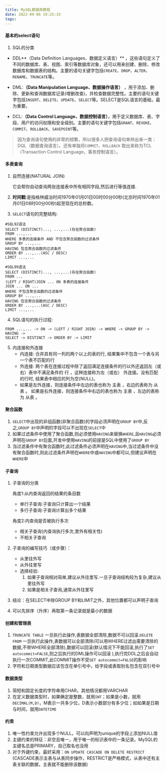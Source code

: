 ```yaml
---
title: MySQL数据库教程
date: 2022-09-06 19:25:33
tags:
---
```


#### 基本的select语句

1. SQL的分类

- DDL**（Data Definition Languages、数据定义语言）** ，这些语句定义了不同的数据库、表、视图、索引等数据库对象，还可以用来创建、删除、修改数据库和数据表的结构。主要的语句关键字包括`CREATE`、`DROP`、`ALTER`、`RENAME`、`TRUNCATE`等。

- DML:**（Data Manipulation Language、数据操作语言）** ，用于添加、删除、更新和查询数据库记录(增删改查)，并检查数据完整性。主要的语句关键字包括`INSERT`、`DELETE`、`UPDATE`、`SELECT`等。SELECT是SQL语言的基础，最为重要。

- DCL:**（Data Control Language、数据控制语言）**，用于定义数据库、表、字段、用户的访问权限和安全级别。主要的语句关键字包括`GRANT`、`REVOKE`、`COMMIT`、`ROLLBACK`、`SAVEPOINT`等。

> 因为查询语句使用的非常的频繁，所以很多人把查询语句单拎出来一类：DQL（数据查询语言）。还有单独将`COMMIT`、`ROLLBACK` 取出来称为TCL （Transaction Control Language，事务控制语言）。

<!--more-->

#### 多表查询

1. 自然连接(NATURAL JOIN)

   它会帮你自动查询两张连接表中所有相同字段,然后进行等值连接.

2. **时间戳**:是指格林威治时间1970年01月01日00时00分00秒(北京时间1970年01月01日08时00分00秒)起至现在的总秒数。

3. `SELECT`语句的完整结构:

```mysql
#SQL92语法
SELECT (DISTINCT)..., ...,...(存在聚合函数)
FROM ...,...
WHERE 多表的连接条件 AND 不包含聚合函数的过滤条件
GROUP BY ...,...
HAVING 包含聚合函数的过滤条件
ORDER BY ...,...(ASC / DESC)
LIMIT ...,...
```

```mysql
#SQL99语法
SELECT (DISTINCT)..., ...,...(存在聚合函数)
FROM ... 
(LEFT / RIGHT)JOIN ... ON 多表的连接条件
JOIN ... ON ...
WHERE 不包含聚合函数的过滤条件
GROUP BY ...,...
HAVING 包含聚合函数的过滤条件
ORDER BY ...,...(ASC / DESC)
LIMIT ...,...
```

4. SQL语句的执行过程:

``` mysql
FROM ...,... -> ON -> (LEFT / RIGHT JOIN) -> WHERE -> GROUP BY -> HAVING -> 
SELECT -> DISTINCT -> ORDER BY -> LIMIT
```

5. 内连接和外连接
   - 内连接: 合并具有同一列的两个以上的表的行, 结果集中不包含一个表与另一个表不匹配的行 
   - 外连接: 两个表在连接过程中除了返回满足连接条件的行以外还返回左（或右）表中不满足条件的 行 ，这种连接称为左（或右） 外连接。没有匹配的行时, 结果表中相应的列为空(NULL)。 
   - 如果是左外连接，则连接条件中左边的表也称为 主表 ，右边的表称为 从表 。 如果是右外连接，则连接条件中右边的表也称为 主表 ，左边的表称为 从表 。

#### 聚合函数

1. `SELECT`中出现的非组函数(非聚合函数)的字段必须声明在`GROUP BY`中,反之,`GROUP BY`中声明的字段可以不出现在`SELECT`中
1. 如果过滤条件中使用了聚合函数,则必须使用`HAVING`来替换`WHERE`,且`HAVING`必须声明在`GROUP BY`后面,开发中使用`HAVING`的前提是SQL中使用了`GROUP BY`
1. 当过滤条件中有聚合函数时,此过滤条件必须声明在`HAVING`中,当过滤条件中没有聚合函数时,则此过滤条件声明在`WHERE`中或`HAVING`中都可以,但建议声明在`WHERE`中

#### 子查询

1. 子查询的分类

   角度1:从内查询返回的结果的条目数

   - 单行子查询:子查询只计算出一个结果
   - 多行子查询:子查询计算出多个结果

   角度2:内查询是否被执行多次

   - 相关子查询(内查询执行多次,里外有相关性)
   - 不相关子查询

2. 子查询的编写技巧（或步骤）：

   - 从里往外写
   - 从外往里写
   - 选择经验:
     1. 如果子查询相对简单,建议从外往里写.一旦子查询结构较为复杂,建议从里往外写
     2. 如果是相关子查询,通常从外往里写

3. 结论：在SELECT中除GROUP BY和LIMIT之外，其他位置都可以声明子查询

4. 可以先排序（升序）再取第一条记录就是最小的数据

#### 创建和管理表

1. `TRUNCATE TABLE` 一旦执行此操作,表数据全部清除,数据不可以回滚.`DELETE FROM` 一旦执行此操作,表数据可以全部清除(可以用WHERE过滤出需要清除的数据,不带WHERE全部清除),数据可以回滚(默认情况下不能回滚,执行了`SET autocommit=FALSE`,则之后执行的DML操作可以回滚 ),执行完DDL之后会自动执行一次COMMIT,此COMMIT操作不受`SET autocommit=FALSE`的影响
1. 字符和日期类型数据应该包含在单引号中，给字段或表取别名包含在双引号中

#### 数据类型

1. 简短和固定长度的字符串用CHAR，其他情况都用VARCHAR
2. 在定义数据类型时，如果确定是整数，就用`INT`；如果是小数，就用`DECIMAL(M,D)`，M表示一共多少位，D表示小数部分有多少位；如如果是日期与时间，就用`DATETIME`

#### 约束

1. 唯一性约束允许出现多个NULL，可以向声明为unique的字段上添加NULL值
1. 主键约束的特征：非空且唯一，用于唯一的标识表中的一条记录。MySQL的主键名总是PRIMARY，自己取名也没用
1. 对于外键约束，最好采用：`ON UPDATE CASCADE ON DELETE RESTRICT` (CASCADE表示主表与从表同步操作，RESTRICT是严格模式，从表中还有主表关联的数据，主表就不能删除该数据)

